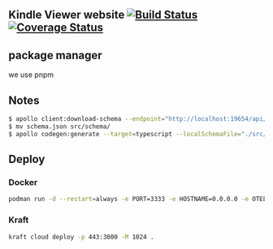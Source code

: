 ## Kindle Viewer website [![Build Status](https://travis-ci.org/clippingkk/web.svg?branch=master)](https://travis-ci.org/clippingkk/web) [![Coverage Status](https://coveralls.io/repos/github/clippingkk/web/badge.svg?branch=master)](https://coveralls.io/github/clippingkk/web?branch=master)

## package manager

we use pnpm

## Notes

```bash
$ apollo client:download-schema --endpoint="http://localhost:19654/api/v2/graphql" --header="Authorization: Bearer eyJhbGciOiJIUzI1NiIsInR5cCI6IkpXVCJ9.eyJpZCI6IjEiLCJleHAiOjE2ODAyMzg5NTUsImlhdCI6MTY2NDY4Njk1NSwiaXNzIjoiY2stc2VydmVyQCJ9.n5DKJnhACf65Cu-yYZP700rOLgadgLTBHPIxmAo8lAo"
$ mv schema.json src/schema/
$ apollo codegen:generate --target=typescript --localSchemaFile="./src/schema/schema.json" --includes="./src/schema/**/*.graphql" --useReadOnlyTypes
```

## Deploy

### Docker

```bash
podman run -d --restart=always -e PORT=3333 -e HOSTNAME=0.0.0.0 -e OTEL_EXPORTER_OTLP_ENDPOINT="https://otlp.uptrace.dev" -e OTEL_EXPORTER_OTLP_HEADERS="uptrace-dsn=https://PASSWORD@api.uptrace.dev/123456" -e OTEL_EXPORTER_OTLP_COMPRESSION=gzip -e OTEL_EXPORTER_OTLP_METRICS_DEFAULT_HISTOGRAM_AGGREGATION=BASE2_EXPONENTIAL_BUCKET_HISTOGRAM -e OTEL_EXPORTER_OTLP_METRICS_TEMPORALITY_PREFERENCE=DELTA -e REDIS_URL=redis://:PASSWORD@localhost:6379/7 --network=host registry.cn-shanghai.aliyuncs.com/annatarhe/clippingkk-web:5.10.6
```

### Kraft

```bash
kraft cloud deploy -p 443:3000 -M 1024 .
```
